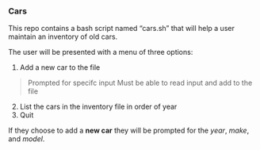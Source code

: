 ### Cars
This repo contains a bash script named “cars.sh” that will help a user maintain an inventory of old cars.
 
 The user will be presented with a menu of three options:
1. Add a new car to the file
> Prompted for specifc input
> Must be able to read input and add to the file
2. List the cars in the inventory file in order of year
3. Quit

If they choose to add a **new car** they will be prompted for the *year*, *make*, and *model*.
